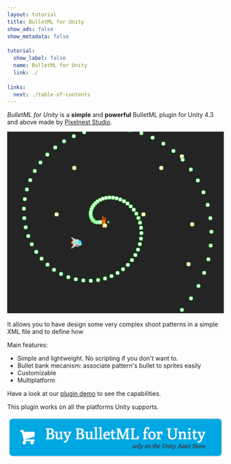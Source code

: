 ```yaml
---
layout: tutorial
title: BulletML for Unity
show_ads: false
show_metadata: false

tutorial:
  show_label: false
  name: BulletML for Unity
  link: ./

links:
  next: ./table-of-contents
---
```


*BulletML for Unity* is a **simple** and **powerful** BulletML plugin for Unity 4.3 and above made by [Pixelnest Studio](http://pixelnest.io).

[ ![Screenshot][screenshot] ][screenshot]

It allows you to have design some very complex shoot patterns in a simple XML file and to define how

Main features:

- Simple and lightweight. No scripting if you don't want to.
- Bullet bank mecanism: associate pattern's bullet to sprites easily
- Customizable
- Multiplatform

Have a look at our [plugin demo][demo] to see the capabilities.

This plugin works on all the platforms Unity supports.

<a href="#todo">
  <img
    src="./-img/buy.png"
    class="intent-button"
    alt="Buy BulletML for Unity"
    title="Buy BulletML for Unity"
  />
</a>


[demo]: http://dmayance.com/BulletML-Unity/demo/demo.html

[screenshot]: ./-img/screenshot.png
